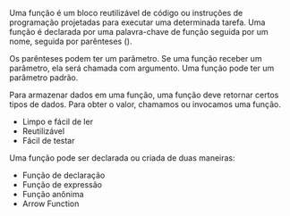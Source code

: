 Uma função é um bloco reutilizável de código ou instruções de programação projetadas para executar uma determinada tarefa. Uma função é declarada 
por uma palavra-chave de função seguida por um nome, seguida por parênteses (). 

Os parênteses podem ter um parâmetro. Se uma função receber um parâmetro, ela será chamada com argumento. Uma função pode ter um parâmetro padrão. 

Para armazenar dados em uma função, uma função deve retornar certos tipos de dados. Para obter o valor, chamamos ou invocamos uma função. 

- Limpo e fácil de ler
- Reutilizável
- Fácil de testar

Uma função pode ser declarada ou criada de duas maneiras:

- Função de declaração
- Função de expressão
- Função anônima
- Arrow Function


